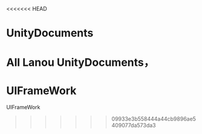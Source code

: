<<<<<<< HEAD
# UnityDocuments
 All  Lanou UnityDocuments，
=======
# UIFrameWork
UIFrameWork
>>>>>>> 09933e3b558444a44cb9896ae5409077da573da3
